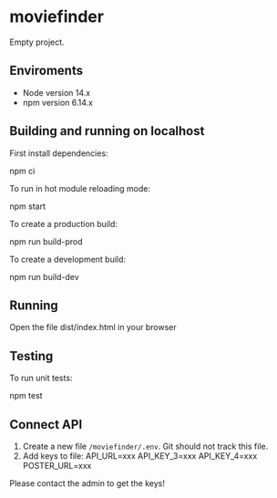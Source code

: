 # moviefinder

Empty project.

## Enviroments

* Node version 14.x
* npm version 6.14.x

## Building and running on localhost

First install dependencies:

npm ci

To run in hot module reloading mode:

npm start

To create a production build:

npm run build-prod

To create a development build:

npm run build-dev

## Running

Open the file dist/index.html in your browser

## Testing

To run unit tests:

npm test

## Connect API

1. Create a new file `/moviefinder/.env`. Git should not track this file. 
2. Add keys to file:
API_URL=xxx
API_KEY_3=xxx
API_KEY_4=xxx
POSTER_URL=xxx

Please contact the admin to get the keys!
